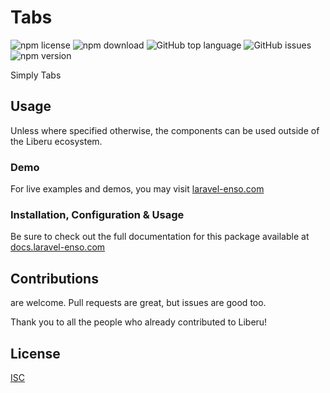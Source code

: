 # Tabs

![npm license](https://img.shields.io/npm/l/@enso-ui/tabs.svg) 
![npm download](https://img.shields.io/npm/dm/@enso-ui/tabs.svg) 
![GitHub top language](https://img.shields.io/github/languages/top/enso-ui/tabs.svg) 
![GitHub issues](https://img.shields.io/github/issues/enso-ui/tabs.svg) 
![npm version](https://img.shields.io/npm/v/@enso-ui/tabs.svg) 

Simply Tabs

## Usage

Unless where specified otherwise, the components can be used outside of the Liberu ecosystem.

### Demo

For live examples and demos, you may visit [laravel-enso.com](https://www.laravel-enso.com)

### Installation, Configuration & Usage

Be sure to check out the full documentation for this package available at [docs.laravel-enso.com](https://docs.laravel-enso.com/frontend/tabs.html)

## Contributions

are welcome. Pull requests are great, but issues are good too.

Thank you to all the people who already contributed to Liberu!

## License

[ISC](https://opensource.org/licenses/ISC)
